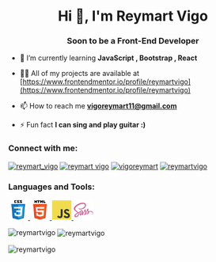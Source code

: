 <h1 align="center">Hi 👋, I'm Reymart Vigo</h1>
<h3 align="center">Soon to be a Front-End Developer</h3>

- 🌱 I’m currently learning **JavaScript , Bootstrap , React**

- 👨‍💻 All of my projects are available at [https://www.frontendmentor.io/profile/reymartvigo](https://www.frontendmentor.io/profile/reymartvigo)

- 📫 How to reach me **vigoreymart11@gmail.com**

- ⚡ Fun fact **I can sing and play guitar :)**

<h3 align="left">Connect with me:</h3>
<p align="left">
<a href="https://twitter.com/reymart_vigo" target="blank"><img align="center" src="https://raw.githubusercontent.com/rahuldkjain/github-profile-readme-generator/master/src/images/icons/Social/twitter.svg" alt="reymart_vigo" height="30" width="40" /></a>
<a href="https://linkedin.com/in/reymart vigo" target="blank"><img align="center" src="https://raw.githubusercontent.com/rahuldkjain/github-profile-readme-generator/master/src/images/icons/Social/linked-in-alt.svg" alt="reymart vigo" height="30" width="40" /></a>
<a href="https://fb.com/vigoreymart" target="blank"><img align="center" src="https://raw.githubusercontent.com/rahuldkjain/github-profile-readme-generator/master/src/images/icons/Social/facebook.svg" alt="vigoreymart" height="30" width="40" /></a>
<a href="https://www.leetcode.com/reymartvigo" target="blank"><img align="center" src="https://raw.githubusercontent.com/rahuldkjain/github-profile-readme-generator/master/src/images/icons/Social/leet-code.svg" alt="reymartvigo" height="30" width="40" /></a>
</p>

<h3 align="left">Languages and Tools:</h3>
<p align="left"> <a href="https://www.w3schools.com/css/" target="_blank" rel="noreferrer"> <img src="https://raw.githubusercontent.com/devicons/devicon/master/icons/css3/css3-original-wordmark.svg" alt="css3" width="40" height="40"/> </a> <a href="https://www.w3.org/html/" target="_blank" rel="noreferrer"> <img src="https://raw.githubusercontent.com/devicons/devicon/master/icons/html5/html5-original-wordmark.svg" alt="html5" width="40" height="40"/> </a> <a href="https://developer.mozilla.org/en-US/docs/Web/JavaScript" target="_blank" rel="noreferrer"> <img src="https://raw.githubusercontent.com/devicons/devicon/master/icons/javascript/javascript-original.svg" alt="javascript" width="40" height="40"/> </a> <a href="https://sass-lang.com" target="_blank" rel="noreferrer"> <img src="https://raw.githubusercontent.com/devicons/devicon/master/icons/sass/sass-original.svg" alt="sass" width="40" height="40"/> </a> </p>

<p><img align="left" src="https://github-readme-stats.vercel.app/api/top-langs?username=reymartvigo&show_icons=true&locale=en&layout=compact" alt="reymartvigo" /></p>

<p>&nbsp;<img align="center" src="https://github-readme-stats.vercel.app/api?username=reymartvigo&show_icons=true&locale=en" alt="reymartvigo" /></p>

<p><img align="center" src="https://github-readme-streak-stats.herokuapp.com/?user=reymartvigo&" alt="reymartvigo" /></p>
